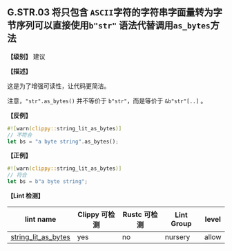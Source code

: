## G.STR.03   将只包含 `ASCII`字符的字符串字面量转为字节序列可以直接使用`b"str"` 语法代替调用`as_bytes`方法

**【级别】** 建议

**【描述】**

这是为了增强可读性，让代码更简洁。

注意，`"str".as_bytes()` 并不等价于  `b"str"`，而是等价于 `&b"str"[..]`  。

**【反例】**

```rust
#![warn(clippy::string_lit_as_bytes)]
// 不符合
let bs = "a byte string".as_bytes();
```

**【正例】**

```rust
#![warn(clippy::string_lit_as_bytes)]
// 符合
let bs = b"a byte string";
```

**【Lint 检测】**

| lint name                                                    | Clippy 可检测 | Rustc 可检测 | Lint Group | level |
| ------------------------------------------------------------ | ------------- | ------------ | ---------- | ----- |
| [string_lit_as_bytes](https://rust-lang.github.io/rust-clippy/master/#string_lit_as_bytes) | yes           | no           | nursery | allow |


